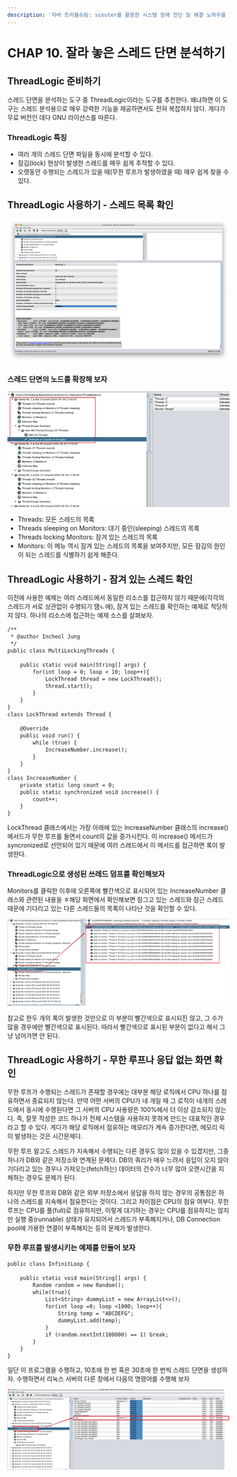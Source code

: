 ```yaml
---
description: '자바 트러블슈팅: scouter를 활용한 시스템 장애 진단 및 해결 노하우를 챕터 10을 요약한 내용입니다.'
---
```


# CHAP 10. 잘라 놓은 스레드 단면 분석하기

## ThreadLogic 준비하기

스레드 단면을 분석하는 도구 중 ThreadLogic이라는 도구를 추천한다. 왜냐하면 이 도구는 스레드 분석용으로 매우 강력한 기능을 제공하면서도 전혀 복잡하지 않다. 게다가 무료 버전인 데다 GNU 라이선스를 따른다.

### ThreadLogic 특징

* 여러 개의 스레드 단면 파일을 동시에 분석할 수 있다.
* 잠김\(lock\) 현상이 발생한 스레드를 매우 쉽게 추적할 수 있다.
* 오랫동안 수행되는 스레드가 있을 때\(무한 루프가 발생하였을 때\) 매우 쉽게 찾을 수 있다.

## ThreadLogic 사용하기 - 스레드 목록 확인

![](../../.gitbook/assets/111%20%2815%29.png)

### 스레드 단면의 노드를 확장해 보자

![](../../.gitbook/assets/222%20%2811%29.png)

* Threads: 모든 스레드의 목록
* Threads sleeping on Monitors: 대기 중인\(sleeping\) 스레드의 목록
* Threads locking Monitors: 잠겨 있는 스레드의 목록
* Monitors: 이 메뉴 역시 잠겨 있는 스레드의 목록을 보여주지만, 모든 잠김의 원인이 되는 스레드를 식별하기 쉽게 해준다.

## ThreadLogic 사용하기 - 잠겨 있는 스레드 확인

이전에 사용한 예제는 여러 스레드에서 동일한 리소스를 접근하지 않기 때문에\(각각의 스레드가 서로 상관없이 수행되기 땜ㄴ에\), 잠겨 있는 스레드를 확인하는 예제로 적당하지 않다. 하나의 리소스에 접근하는 예제 소스를 살펴보자.

```text
/**
 * @author Incheol Jung
 */
public class MultiLockingThreads {

    public static void main(String[] args) {
        for(int loop = 0; loop < 10; loop++){
            LockThread thread = new LockThread();
            thread.start();
        }
    }
}
class LockThread extends Thread {

    @Override
    public void run() {
        while (true) {
            IncreaseNumber.increase();
        }
    }
}
class IncreaseNumber {
    private static long count = 0;
    public static synchronized void increase() {
        count++;
    }
}
```

LockThread 클래스에서는 가장 아래에 있는 IncreaseNumber 클래스의 increase\(\) 메서드가 무한 루프를 돌면서 count의 값을 증가시킨다. 이 increase\(\) 메서드가 syncronized로 선언되어 있기 때문에 여러 스레드에서 이 메서드를 접근하면 록이 발생한다.

### ThreadLogic으로 생성된 쓰레드 덤프를 확인해보자

Monitors를 클릭한 이후에 오른쪽에 빨간색으로 표시되어 있는 IncreaseNumber 클래스와 관련된 내용을 ㅎ해당 화면에서 확인해보면 잠그고 있는 스레드와 잠근 스레드 때문에 기다리고 있는 다른 스레드들의 목록이 나타난 것을 확인할 수 있다.

![](../../.gitbook/assets/333%20%289%29.png)

참고로 한두 개의 록이 발생한 것만으로 이 부분이 빨간색으로 표시되진 않고, 그 수가 많을 경우에만 빨간색으로 표시된다. 따라서 빨간색으로 표시된 부분이 없다고 해서 그냥 넘어가면 안 된다.

## ThreadLogic 사용하기 - 무한 루프나 응답 없는 화면 확인

무한 루프가 수행되는 스레드가 존재할 경우에는 대부분 해당 로직에서 CPU 하나를 점유하면서 종료되지 않는다. 만약 어떤 서버의 CPU가 네 개일 때 그 로직이 네개의 스레드에서 동시에 수행된다면 그 서버의 CPU 사용량은 100%에서 더 이상 감소되지 않는다. 즉, 잘못 작성한 코드 하나가 전체 시스템을 사용하지 못하게 만드는 대표적인 경우라고 할 수 있다. 게다가 해당 로직에서 점유하는 메모리가 계속 증가한다면, 메모리 릭이 발생하는 것은 시간문제다.

무한 루프 말고도 스레드가 지속해서 수행되는 다른 경우도 많이 있을 수 있겠지만, 그중 하나가 DB와 같은 저장소와 연계된 문제다. DB의 쿼리가 매우 느려서 응답이 오지 않아 기다리고 있는 경우나 가져오는\(fetch하는\) 데이터의 건수가 너무 많아 오랜시간을 지체하는 경우도 문제가 된다.

하지만 무한 루프와 DB와 같은 외부 저장소에서 응답을 하지 않는 경우의 공통점은 하나의 스레드를 지속해서 점유한다는 것이다. 그리고 차이점은 CPU의 점유 여부다. 무한 루프는 CPU를 풀\(full\)로 점유하지만, 이렇게 대기하는 경우는 CPU를 점유하지는 않지만 실행 중\(runnable\) 상태가 유지되어서 스레드가 부족해지거나, DB Connection pool에 가용한 연결이 부족해지는 등의 문제가 발생한다.

### 무한 루프를 발생시키는 예제를 만들어 보자

```text
public class InfinitLoop {

    public static void main(String[] args) {
        Random random = new Random();
        while(true){
            List<String> dummyList = new ArrayList<>();
            for(int loop =0; loop <1000; loop++){
                String temp = "ABCDEFG";
                dummyList.add(temp);
            }
            if (random.nextInt(100000) == 1) break;
        }
    }
}
```

일단 이 프로그램을 수행하고, 10초에 한 번 혹은 30초에 한 번씩 스레드 단면을 생성하자. 수행하면서 리눅스 서버의 다른 창에서 다음의 명령어를 수행해 보자

![](../../.gitbook/assets/444%20%285%29.png)

